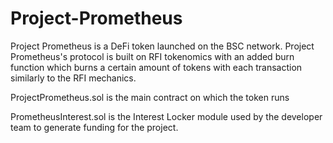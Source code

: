 # Project-Prometheus
Project Prometheus is a DeFi token launched on the BSC network. Project Prometheus's protocol is built on RFI tokenomics with an added burn function which burns a certain amount of tokens with each transaction similarly to the RFI mechanics.

ProjectPrometheus.sol is the main contract on which the token runs

PrometheusInterest.sol is the Interest Locker module used by the developer team to generate funding for the project.
